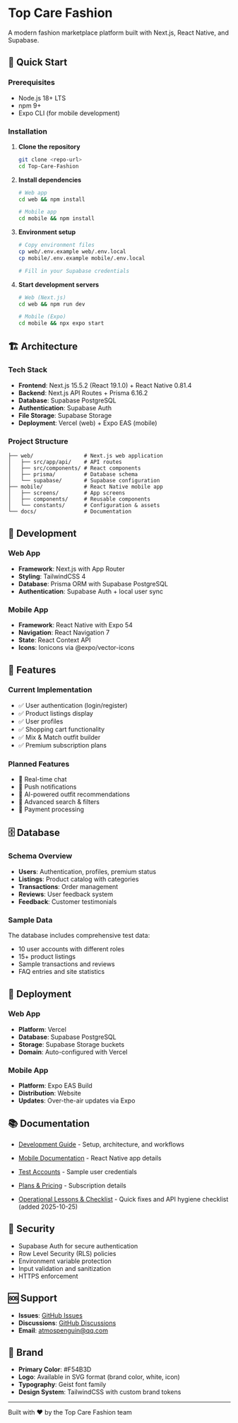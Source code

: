 # Top Care Fashion

A modern fashion marketplace platform built with Next.js, React Native, and Supabase.

## 🚀 Quick Start

### Prerequisites
- Node.js 18+ LTS
- npm 9+
- Expo CLI (for mobile development)

### Installation

1. **Clone the repository**
   ```bash
   git clone <repo-url>
   cd Top-Care-Fashion
   ```

2. **Install dependencies**
   ```bash
   # Web app
   cd web && npm install
   
   # Mobile app
   cd mobile && npm install
   ```

3. **Environment setup**
   ```bash
   # Copy environment files
   cp web/.env.example web/.env.local
   cp mobile/.env.example mobile/.env.local
   
   # Fill in your Supabase credentials
   ```

4. **Start development servers**
   ```bash
   # Web (Next.js)
   cd web && npm run dev
   
   # Mobile (Expo)
   cd mobile && npx expo start
   ```

## 🏗️ Architecture

### Tech Stack
- **Frontend**: Next.js 15.5.2 (React 19.1.0) + React Native 0.81.4
- **Backend**: Next.js API Routes + Prisma 6.16.2
- **Database**: Supabase PostgreSQL
- **Authentication**: Supabase Auth
- **File Storage**: Supabase Storage
- **Deployment**: Vercel (web) + Expo EAS (mobile)

### Project Structure
```
├── web/                # Next.js web application
│   ├── src/app/api/    # API routes
│   ├── src/components/ # React components
│   ├── prisma/         # Database schema
│   └── supabase/       # Supabase configuration
├── mobile/             # React Native mobile app
│   ├── screens/        # App screens
│   ├── components/     # Reusable components
│   └── constants/      # Configuration & assets
└── docs/               # Documentation
```

## 🔧 Development

### Web App
- **Framework**: Next.js with App Router
- **Styling**: TailwindCSS 4
- **Database**: Prisma ORM with Supabase PostgreSQL
- **Authentication**: Supabase Auth + local user sync

### Mobile App
- **Framework**: React Native with Expo 54
- **Navigation**: React Navigation 7
- **State**: React Context API
- **Icons**: Ionicons via @expo/vector-icons

## 📱 Features

### Current Implementation
- ✅ User authentication (login/register)
- ✅ Product listings display
- ✅ User profiles
- ✅ Shopping cart functionality
- ✅ Mix & Match outfit builder
- ✅ Premium subscription plans

### Planned Features
- 🔄 Real-time chat
- 🔄 Push notifications
- 🔄 AI-powered outfit recommendations
- 🔄 Advanced search & filters
- 🔄 Payment processing

## 🗄️ Database

### Schema Overview
- **Users**: Authentication, profiles, premium status
- **Listings**: Product catalog with categories
- **Transactions**: Order management
- **Reviews**: User feedback system
- **Feedback**: Customer testimonials

### Sample Data
The database includes comprehensive test data:
- 10 user accounts with different roles
- 15+ product listings
- Sample transactions and reviews
- FAQ entries and site statistics

## 🚀 Deployment

### Web App
- **Platform**: Vercel
- **Database**: Supabase PostgreSQL
- **Storage**: Supabase Storage buckets
- **Domain**: Auto-configured with Vercel

### Mobile App
- **Platform**: Expo EAS Build
- **Distribution**: Website
- **Updates**: Over-the-air updates via Expo

## 📚 Documentation

- [Development Guide](development.md) - Setup, architecture, and workflows
- [Mobile Documentation](mobile/README.md) - React Native app details
- [Test Accounts](docs/TEST_ACCOUNTS.md) - Sample user credentials
- [Plans & Pricing](docs/Plans%20&%20Pricing.md) - Subscription details

- [Operational Lessons & Checklist](development.md#16-operational-lessons--quick-fixes-2025-10-25) - Quick fixes and API hygiene checklist (added 2025-10-25)

## 🔐 Security

- Supabase Auth for secure authentication
- Row Level Security (RLS) policies
- Environment variable protection
- Input validation and sanitization
- HTTPS enforcement



## 🆘 Support

- **Issues**: [GitHub Issues](https://github.com/your-org/top-care-fashion/issues)
- **Discussions**: [GitHub Discussions](https://github.com/your-org/top-care-fashion/discussions)
- **Email**: atmospenguin@qq.com

## 🎨 Brand

- **Primary Color**: #F54B3D
- **Logo**: Available in SVG format (brand color, white, icon)
- **Typography**: Geist font family
- **Design System**: TailwindCSS with custom brand tokens

---

Built with ❤️ by the Top Care Fashion team

